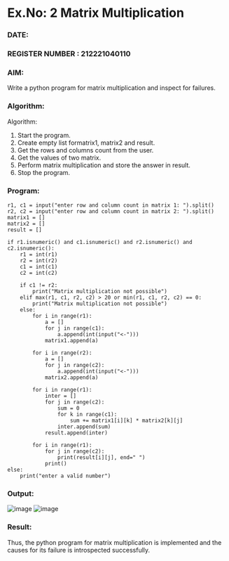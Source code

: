 # Ex.No: 2   Matrix Multiplication 

### DATE:                                                                            
### REGISTER NUMBER : 212221040110

### AIM: 
Write a python program for matrix multiplication and inspect for failures.
 
### Algorithm:

Algorithm:
1. Start the program.
2. Create empty list formatrix1, matrix2 and result.
3. Get the rows and columns count from the user.
4. Get the values of two matrix.
5. Perform matrix multiplication and store the answer in result.
6. Stop the program.
### Program:
```
r1, c1 = input("enter row and column count in matrix 1: ").split()
r2, c2 = input("enter row and column count in matrix 2: ").split()
matrix1 = []
matrix2 = []
result = []

if r1.isnumeric() and c1.isnumeric() and r2.isnumeric() and c2.isnumeric():
    r1 = int(r1)
    r2 = int(r2)
    c1 = int(c1)
    c2 = int(c2)
    
    if c1 != r2:
        print("Matrix multiplication not possible")
    elif max(r1, c1, r2, c2) > 20 or min(r1, c1, r2, c2) == 0:
        print("Matrix multiplication not possible")
    else:
        for i in range(r1):
            a = []
            for j in range(c1):
                a.append(int(input("<-")))
            matrix1.append(a)
        
        for i in range(r2):
            a = []
            for j in range(c2):
                a.append(int(input("<-")))
            matrix2.append(a)
        
        for i in range(r1):
            inter = []
            for j in range(c2):
                sum = 0
                for k in range(c1):  
                    sum += matrix1[i][k] * matrix2[k][j]
                inter.append(sum)
            result.append(inter)
        
        for i in range(r1):
            for j in range(c2):
                print(result[i][j], end=" ")
            print()
else:
    print("enter a valid number")

```
### Output:
![image](https://github.com/user-attachments/assets/bb811b57-2857-45c9-9390-e5230d5a5954)
![image](https://github.com/user-attachments/assets/05e63ac7-7c13-414c-9c52-09546864247e)

### Result:
Thus, the python program for matrix multiplication is implemented and the causes for its failure is introspected successfully.

